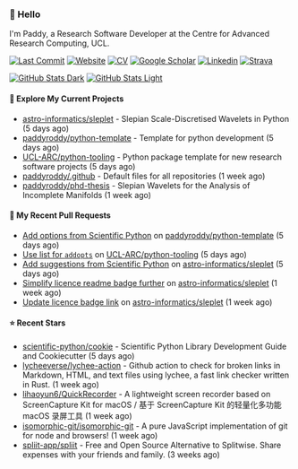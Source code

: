 ### 👋 Hello

I'm Paddy, a Research Software Developer at the Centre for Advanced Research
Computing, UCL.

[![Last Commit](https://img.shields.io/github/last-commit/paddyroddy/paddyroddy/main?label=updated)](https://github.com/paddyroddy)
[![Website](https://img.shields.io/badge/GitHub%20Pages-222?logo=githubpages&logoColor=fff&style=for-the-badge&style=flat)](https://paddyroddy.github.io)
[![CV](https://img.shields.io/badge/CV-PDF-pink.svg)](https://paddyroddy.github.io/cv)
[![Google Scholar](https://img.shields.io/badge/Google%20Scholar-4285F4?logo=googlescholar&logoColor=fff&style=for-the-badge&style=flat)](https://scholar.google.com/citations?user=OFigHUwAAAAJ)
[![Linkedin](https://img.shields.io/badge/LinkedIn-0A66C2?logo=linkedin&logoColor=fff&style=for-the-badge&style=flat)](https://www.linkedin.com/in/patrickjamesroddy)
[![Strava](https://img.shields.io/badge/Strava-FC4C02?style=for-the-badge&logo=strava&logoColor=white&style=flat)](https://www.strava.com/athletes/patrick_roddy)

[![GitHub Stats Dark](https://github-readme-stats-paddyroddy.vercel.app/api?username=paddyroddy&disable_animations=true&hide_border=true&hide_title=true&include_all_commits=true&rank_icon=github&show=prs_merged,reviews&show_icons=true&theme=tokyonight)](https://github.com/paddyroddy/paddyroddy#gh-dark-mode-only)
[![GitHub Stats Light](https://github-readme-stats-paddyroddy.vercel.app/api?username=paddyroddy&disable_animations=true&hide_border=true&hide_title=true&include_all_commits=true&rank_icon=github&show=prs_merged,reviews&show_icons=true&theme=default)](https://github.com/paddyroddy/paddyroddy#gh-light-mode-only)

#### 👷 Explore My Current Projects

- [astro-informatics/sleplet](https://github.com/astro-informatics/sleplet) - Slepian Scale-Discretised Wavelets in Python
  (5 days ago)
- [paddyroddy/python-template](https://github.com/paddyroddy/python-template) - Template for python development
  (5 days ago)
- [UCL-ARC/python-tooling](https://github.com/UCL-ARC/python-tooling) - Python package template for new research software projects
  (5 days ago)
- [paddyroddy/.github](https://github.com/paddyroddy/.github) - Default files for all repositories
  (1 week ago)
- [paddyroddy/phd-thesis](https://github.com/paddyroddy/phd-thesis) - Slepian Wavelets for the Analysis of Incomplete Manifolds
  (1 week ago)

#### 🔨 My Recent Pull Requests

- [Add options from Scientific Python](https://github.com/paddyroddy/python-template/pull/157) on [paddyroddy/python-template](https://github.com/paddyroddy/python-template)
  (5 days ago)
- [Use list for `addopts`](https://github.com/UCL-ARC/python-tooling/pull/375) on [UCL-ARC/python-tooling](https://github.com/UCL-ARC/python-tooling)
  (5 days ago)
- [Add suggestions from Scientific Python](https://github.com/astro-informatics/sleplet/pull/379) on [astro-informatics/sleplet](https://github.com/astro-informatics/sleplet)
  (5 days ago)
- [Simplify licence readme badge further](https://github.com/astro-informatics/sleplet/pull/378) on [astro-informatics/sleplet](https://github.com/astro-informatics/sleplet)
  (1 week ago)
- [Update licence badge link](https://github.com/astro-informatics/sleplet/pull/377) on [astro-informatics/sleplet](https://github.com/astro-informatics/sleplet)
  (1 week ago)

#### ⭐ Recent Stars

- [scientific-python/cookie](https://github.com/scientific-python/cookie) - Scientific Python Library Development Guide and Cookiecutter
  (5 days ago)
- [lycheeverse/lychee-action](https://github.com/lycheeverse/lychee-action) - Github action to check for broken links in Markdown, HTML, and text files using lychee, a fast link checker written in Rust.
  (1 week ago)
- [lihaoyun6/QuickRecorder](https://github.com/lihaoyun6/QuickRecorder) - A lightweight screen recorder based on ScreenCapture Kit for macOS / 基于 ScreenCapture Kit 的轻量化多功能 macOS 录屏工具
  (1 week ago)
- [isomorphic-git/isomorphic-git](https://github.com/isomorphic-git/isomorphic-git) - A pure JavaScript implementation of git for node and browsers!
  (1 week ago)
- [spliit-app/spliit](https://github.com/spliit-app/spliit) - Free and Open Source Alternative to Splitwise. Share expenses with your friends and family.
  (3 weeks ago)
